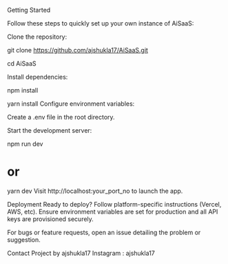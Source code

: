 Getting Started

Follow these steps to quickly set up your own instance of AiSaaS:

Clone the repository:


git clone https://github.com/ajshukla17/AiSaaS.git

cd AiSaaS

Install dependencies:


npm install

yarn install
Configure environment variables:

Create a .env file in the root directory.



Start the development server:


npm run dev
# or
yarn dev
Visit http://localhost:your_port_no to launch the app.

Deployment
Ready to deploy? Follow platform-specific instructions (Vercel, AWS, etc). Ensure environment variables are set for production and all API keys are provisioned securely.



For bugs or feature requests, open an issue detailing the problem or suggestion.



Contact
Project by ajshukla17
Instagram : ajshukla17
